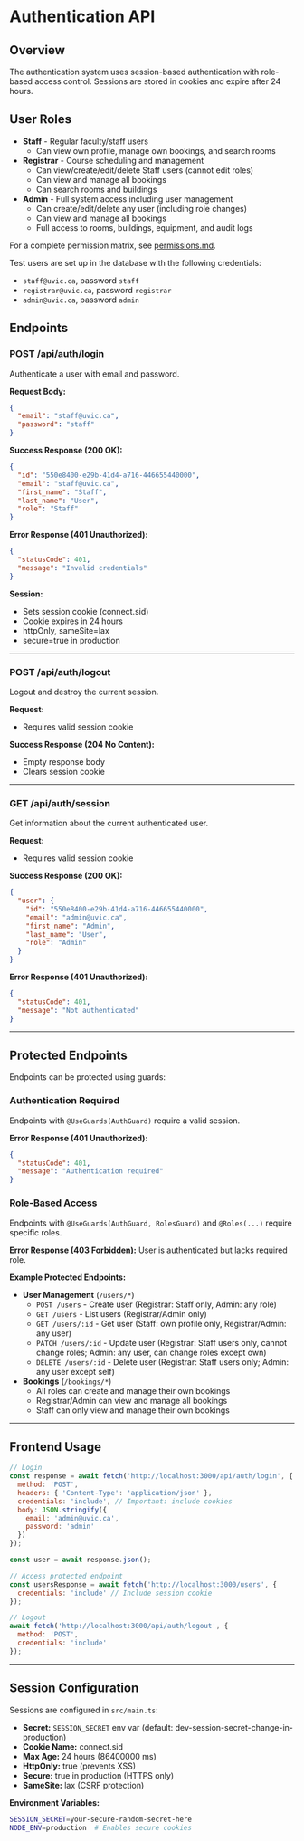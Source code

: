 # Authentication API

## Overview

The authentication system uses session-based authentication with role-based access control. Sessions are stored in cookies and expire after 24 hours.

## User Roles

- **Staff** - Regular faculty/staff users
  - Can view own profile, manage own bookings, and search rooms
- **Registrar** - Course scheduling and management
  - Can view/create/edit/delete Staff users (cannot edit roles)
  - Can view and manage all bookings
  - Can search rooms and buildings
- **Admin** - Full system access including user management
  - Can create/edit/delete any user (including role changes)
  - Can view and manage all bookings
  - Full access to rooms, buildings, equipment, and audit logs

For a complete permission matrix, see [permissions.md](./permissions.md).

Test users are set up in the database with the following credentials:
- `staff@uvic.ca`, password `staff`
- `registrar@uvic.ca`, password `registrar`
- `admin@uvic.ca`, password `admin`

## Endpoints

### POST /api/auth/login

Authenticate a user with email and password.

**Request Body:**
```json
{
  "email": "staff@uvic.ca",
  "password": "staff"
}
```

**Success Response (200 OK):**
```json
{
  "id": "550e8400-e29b-41d4-a716-446655440000",
  "email": "staff@uvic.ca",
  "first_name": "Staff",
  "last_name": "User",
  "role": "Staff"
}
```

**Error Response (401 Unauthorized):**
```json
{
  "statusCode": 401,
  "message": "Invalid credentials"
}
```

**Session:**
- Sets session cookie (connect.sid)
- Cookie expires in 24 hours
- httpOnly, sameSite=lax
- secure=true in production

---

### POST /api/auth/logout

Logout and destroy the current session.

**Request:**
- Requires valid session cookie

**Success Response (204 No Content):**
- Empty response body
- Clears session cookie

---

### GET /api/auth/session

Get information about the current authenticated user.

**Request:**
- Requires valid session cookie

**Success Response (200 OK):**
```json
{
  "user": {
    "id": "550e8400-e29b-41d4-a716-446655440000",
    "email": "admin@uvic.ca",
    "first_name": "Admin",
    "last_name": "User",
    "role": "Admin"
  }
}
```

**Error Response (401 Unauthorized):**
```json
{
  "statusCode": 401,
  "message": "Not authenticated"
}
```

---

## Protected Endpoints

Endpoints can be protected using guards:

### Authentication Required
Endpoints with `@UseGuards(AuthGuard)` require a valid session.

**Error Response (401 Unauthorized):**
```json
{
  "statusCode": 401,
  "message": "Authentication required"
}
```

### Role-Based Access
Endpoints with `@UseGuards(AuthGuard, RolesGuard)` and `@Roles(...)` require specific roles.

**Error Response (403 Forbidden):**
User is authenticated but lacks required role.

**Example Protected Endpoints:**
- **User Management** (`/users/*`)
  - `POST /users` - Create user (Registrar: Staff only, Admin: any role)
  - `GET /users` - List users (Registrar/Admin only)
  - `GET /users/:id` - Get user (Staff: own profile only, Registrar/Admin: any user)
  - `PATCH /users/:id` - Update user (Registrar: Staff users only, cannot change roles; Admin: any user, can change roles except own)
  - `DELETE /users/:id` - Delete user (Registrar: Staff users only; Admin: any user except self)
- **Bookings** (`/bookings/*`)
  - All roles can create and manage their own bookings
  - Registrar/Admin can view and manage all bookings
  - Staff can only view and manage their own bookings

---

## Frontend Usage

```javascript
// Login
const response = await fetch('http://localhost:3000/api/auth/login', {
  method: 'POST',
  headers: { 'Content-Type': 'application/json' },
  credentials: 'include', // Important: include cookies
  body: JSON.stringify({
    email: 'admin@uvic.ca',
    password: 'admin'
  })
});

const user = await response.json();

// Access protected endpoint
const usersResponse = await fetch('http://localhost:3000/users', {
  credentials: 'include' // Include session cookie
});

// Logout
await fetch('http://localhost:3000/api/auth/logout', {
  method: 'POST',
  credentials: 'include'
});
```

---

## Session Configuration

Sessions are configured in `src/main.ts`:

- **Secret:** `SESSION_SECRET` env var (default: dev-session-secret-change-in-production)
- **Cookie Name:** connect.sid
- **Max Age:** 24 hours (86400000 ms)
- **HttpOnly:** true (prevents XSS)
- **Secure:** true in production (HTTPS only)
- **SameSite:** lax (CSRF protection)

**Environment Variables:**
```bash
SESSION_SECRET=your-secure-random-secret-here
NODE_ENV=production  # Enables secure cookies
```
